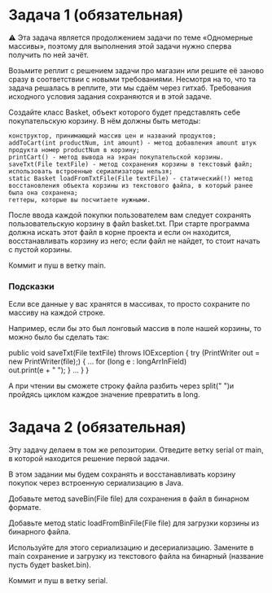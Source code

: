 # Задача 1 (обязательная)

⚠️ Эта задача является продолжением задачи по теме «Одномерные массивы», поэтому для выполнения этой задачи нужно сперва получить по ней зачёт.

Возьмите реплит с решением задачи про магазин или решите её заново сразу в соответствии с новыми требованиями. Несмотря на то, что та задача решалась в реплите, эти мы сдаём через гитхаб. Требования исходного условия задания сохраняются и в этой задаче.

Создайте класс Basket, объект которого будет представлять себе покупательскую корзину. В нём должны быть методы:

    конструктор, принимающий массив цен и названий продуктов;
    addToCart(int productNum, int amount) - метод добавления amount штук продукта номер productNum в корзину;
    printCart() - метод вывода на экран покупательской корзины.
    saveTxt(File textFile) - метод сохранения корзины в текстовый файл; использовать встроенные сериализаторы нельзя;
    static Basket loadFromTxtFile(File textFile) - статический(!) метод восстановления объекта корзины из текстового файла, в который ранее была она сохранена;
    геттеры, которые вы посчитаете нужными.

После ввода каждой покупки пользователем вам следует сохранять пользовательскую корзину в файл basket.txt. При старте программа должна искать этот файл в корне проекта и если он находится, восстанавливать корзину из него; если файл не найдет, то стоит начать с пустой корзины.

Коммит и пуш в ветку main.

### Подсказки 

Если все данные у вас хранятся в массивах, то просто сохраните по массиву на каждой строке.

Например, если бы это был лонговый массив в поле нашей корзины, то можно было бы сделать так:


public void saveTxt(File textFile) throws IOException {
try (PrintWriter out = new PrintWriter(file);) {
...
for (long e : longArrInField)    
out.print(e + " ");
}
...
}
}

А при чтении вы сможете строку файла разбить через split(" ")и пройдясь циклом каждое значение превратить в long.
# Задача 2 (обязательная)

Эту задачу делаем в том же репозитории. Отведите ветку serial от main, в которой находится решение первой задачи.

В этом задании мы будем сохранять и восстанавливать корзину покупок через встроенную сериализацию в Java.

Добавьте метод saveBin(File file) для сохранения в файл в бинарном формате.

Добавьте метод static loadFromBinFile(File file) для загрузки корзины из бинарного файла.

Используйте для этого сериализацию и десериализацию. Замените в main сохранение и загрузку из текстового файла на бинарный (название пусть будет basket.bin).

Коммит и пуш в ветку serial.